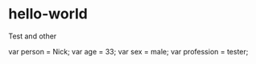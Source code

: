 # hello-world
Test and other

var person = Nick;
var age = 33;
var sex = male;
var profession = tester;
